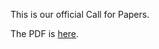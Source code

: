 This is our official Call for Papers.

The PDF is [here](https://github.com/yegor256/iccq.github.io/raw/pdf/iccq-cfp-2024.pdf).
